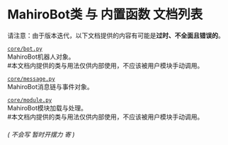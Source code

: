 # MahiroBot类 与 内置函数 文档列表
请注意：由于版本迭代，以下文档提供的内容有可能是**过时、不全面且错误的**。 

[`core/bot.py`](https://github.com/XuuChannel/MahiroBot/blob/master/docs/bot.md)  
MahiroBot机器人对象。  
#本文档内提供的类与用法仅供内部使用，不应该被用户模块手动调用。

[`core/message.py`](https://github.com/XuuChannel/MahiroBot/blob/master/docs/message.md)  
MahiroBot消息链与事件对象。

[`core/module.py`](https://github.com/XuuChannel/MahiroBot/blob/master/docs/module.md)  
MahiroBot模块加载与处理。  
#本文档内提供的类与用法仅供内部使用，不应该被用户模块手动调用。


###### ( 不会写 暂时开摆力 寄 )